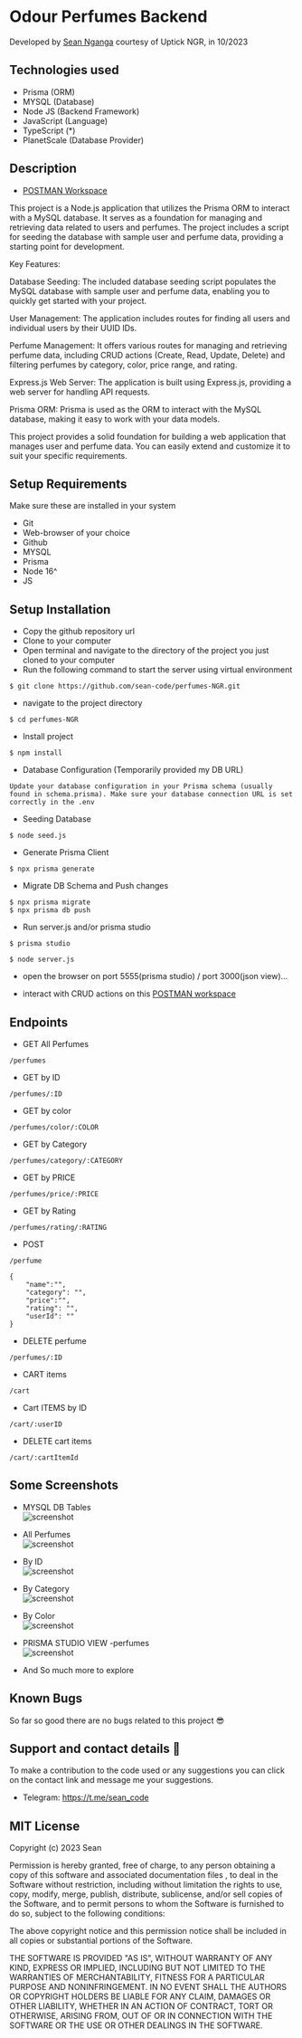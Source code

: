 # Odour Perfumes Backend

Developed by <a href="https://github.com/sean-code" target="_blank">Sean Nganga</a> courtesy of Uptick NGR, in 10/2023

## Technologies used

- Prisma (ORM)
-  MYSQL (Database)
- Node JS (Backend Framework)
- JavaScript (Language)
- TypeScript (*)
- PlanetScale (Database Provider)



## Description

- <a href="https://www.postman.com/vlapp-emmerce/workspace/odour-perfumes/collection/26841432-2a54e5f4-4a02-4f5d-a3c8-15945bf80a14?action=share&creator=26841432" target="_blank">POSTMAN Workspace</a>

This project is a Node.js application that utilizes the Prisma ORM to interact with a MySQL database. It serves as a foundation for managing and retrieving data related to users and perfumes. The project includes a script for seeding the database with sample user and perfume data, providing a starting point for development.

Key Features:

Database Seeding: The included database seeding script populates the MySQL database with sample user and perfume data, enabling you to quickly get started with your project.

User Management: The application includes routes for finding all users and individual users by their UUID IDs.

Perfume Management: It offers various routes for managing and retrieving perfume data, including CRUD actions (Create, Read, Update, Delete) and filtering perfumes by category, color, price range, and rating.

Express.js Web Server: The application is built using Express.js, providing a web server for handling API requests.

Prisma ORM: Prisma is used as the ORM to interact with the MySQL database, making it easy to work with your data models.

This project provides a solid foundation for building a web application that manages user and perfume data. You can easily extend and customize it to suit your specific requirements.


## Setup Requirements
 Make sure these are installed in your system

- Git
- Web-browser of your choice
- Github
- MYSQL
- Prisma
- Node 16^
- JS

## Setup Installation

- Copy the github repository url
- Clone to your computer
- Open terminal and navigate to the directory of the project you just cloned to your computer
- Run the following command to start the server using virtual environment

```
$ git clone https://github.com/sean-code/perfumes-NGR.git 
```

- navigate to the project directory

```
$ cd perfumes-NGR
```
- Install project
```
$ npm install
```
- Database Configuration (Temporarily provided my DB URL)
```
Update your database configuration in your Prisma schema (usually found in schema.prisma). Make sure your database connection URL is set correctly in the .env

```
- Seeding Database
```
$ node seed.js
```

- Generate  Prisma Client

```
$ npx prisma generate
```

- Migrate DB Schema and Push changes

```
$ npx prisma migrate 
$ npx prisma db push

```

- Run server.js and/or prisma studio
```
$ prisma studio
```
```
$ node server.js
```



- open the browser on port 5555(prisma studio) / port 3000(json view)...


- interact with CRUD actions on this <a href="https://www.postman.com/vlapp-emmerce/workspace/odour-perfumes/collection/26841432-2a54e5f4-4a02-4f5d-a3c8-15945bf80a14?action=share&creator=26841432" target="_blank">POSTMAN workspace</a>


## Endpoints
- GET All  Perfumes
```
/perfumes

```
- GET by ID

```
/perfumes/:ID
```
- GET by color

```
/perfumes/color/:COLOR
```

- GET by Category
```
/perfumes/category/:CATEGORY
```

-  GET by PRICE
```
/perfumes/price/:PRICE
```

- GET by Rating
```
/perfumes/rating/:RATING
```

- POST 
```
/perfume

{
    "name":"",
    "category": "",
    "price":"",
    "rating": "",
    "userId": ""
}
```
- DELETE perfume
```
/perfumes/:ID
```
 - CART items

```
/cart
```
- Cart ITEMS by ID

```
/cart/:userID
```

- DELETE cart items

```
/cart/:cartItemId
```



## Some Screenshots

- MYSQL DB Tables
    <br>
  <img src="./assets/images/DBPAge.png" alt="screenshot" />


- All Perfumes
  <br>
  <img src="./assets/images/Perfumes.png" alt="screenshot" />


- By ID
    <br>
  <img src="./assets/images/PerfumeByID.png" alt="screenshot" />

- By Category
    <br>
  <img src="./assets/images/By Category.png" alt="screenshot" />


- By Color
    <br>
  <img src="./assets/images/ByColor.png" alt="screenshot" />

- PRISMA STUDIO VIEW -perfumes
    <br>
  <img src="./assets/images/Prisma Studio View.png" alt="screenshot" />



* And So much more to explore


## Known Bugs

So far so good there are no bugs related to this project 😎

## Support and contact details 🙂

To make a contribution to the code used or any suggestions you can click on the contact link and message me your suggestions.

- Telegram: https://t.me/sean_code

## MIT License

Copyright (c) 2023 Sean

Permission is hereby granted, free of charge, to any person obtaining a copy
of this software and associated documentation files , to deal
in the Software without restriction, including without limitation the rights
to use, copy, modify, merge, publish, distribute, sublicense, and/or sell
copies of the Software, and to permit persons to whom the Software is
furnished to do so, subject to the following conditions:

The above copyright notice and this permission notice shall be included in all
copies or substantial portions of the Software.

THE SOFTWARE IS PROVIDED "AS IS", WITHOUT WARRANTY OF ANY KIND, EXPRESS OR
IMPLIED, INCLUDING BUT NOT LIMITED TO THE WARRANTIES OF MERCHANTABILITY,
FITNESS FOR A PARTICULAR PURPOSE AND NONINFRINGEMENT. IN NO EVENT SHALL THE
AUTHORS OR COPYRIGHT HOLDERS BE LIABLE FOR ANY CLAIM, DAMAGES OR OTHER
LIABILITY, WHETHER IN AN ACTION OF CONTRACT, TORT OR OTHERWISE, ARISING FROM,
OUT OF OR IN CONNECTION WITH THE SOFTWARE OR THE USE OR OTHER DEALINGS IN THE
SOFTWARE.


